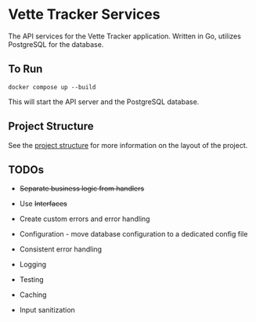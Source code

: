 # Vette Tracker Services

The API services for the Vette Tracker application. Written in Go, utilizes PostgreSQL for the database.

## To Run

`docker compose up --build`

This will start the API server and the PostgreSQL database.

## Project Structure

See the [project structure](docs/structure.md) for more information on the layout of the project.

## TODOs

- ~~Separate business logic from handlers~~
- Use ~~Interfaces~~
- Create custom errors and error handling
- Configuration - move database configuration to a dedicated config file

- Consistent error handling
- Logging
- Testing
- Caching
- Input sanitization
